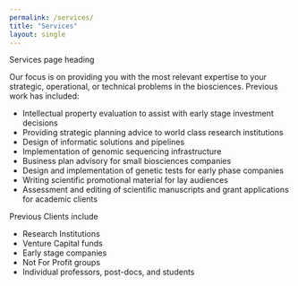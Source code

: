 ```yaml
---
permalink: /services/
title: "Services"
layout: single
---
```


Services page heading

Our focus is on providing you with the most relevant expertise to your strategic, operational, or technical problems in the biosciences. Previous work has included:

- Intellectual property evaluation to assist with early stage investment decisions
- Providing strategic planning advice to world class research institutions
- Design of informatic solutions and pipelines
- Implementation of genomic sequencing infrastructure
- Business plan advisory for small biosciences companies
- Design and implementation of genetic tests for early phase companies
- Writing scientific promotional material for lay audiences
- Assessment and editing of scientific manuscripts and grant applications for academic clients

Previous Clients include

- Research Institutions
- Venture Capital funds
- Early stage companies
- Not For Profit groups
- Individual professors, post-docs, and students
 